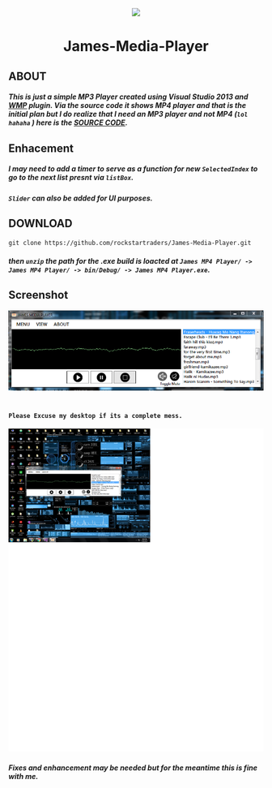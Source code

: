 
<p align="center">
<img src="././src.ico">
</p>

<h1><p align="center">
James-Media-Player
</p></h1>


## **ABOUT** ##
##### This is just a simple MP3 Player created using Visual Studio 2013 and **[WMP](https://www.microsoft.com/en-ph/download/windows-media-player-details.aspx)** plugin. Via the source code it shows MP4 player and that is the initial plan but I do realize that I need an MP3 player and not MP4 (`lol hahaha` ) here is the  **[SOURCE CODE](https://github.com/rockstartraders/James-Media-Player/tree/master/James%20MP4%20Player)**.



## **Enhacement** ##
##### I may need to add a timer to serve as a function for new `SelectedIndex` to go to the next list presnt via `listBox`.<br>
##### `Slider` can also be added for UI purposes.

## **DOWNLOAD**
```github
git clone https://github.com/rockstartraders/James-Media-Player.git
```
##### then `unzip` the path for the .exe build is loacted at `James MP4 Player/ -> James MP4 Player/ -> bin/Debug/ -> James MP4 Player.exe`.


## **Screenshot**

<img src="././Images/screenshot/ss2.PNG"><br><br>
#### `Please Excuse my desktop if its a complete mess.`

<img src="././Images/screenshot/ss.png"><br>

##### Fixes and enhancement may be needed but for the meantime this is fine with me.
